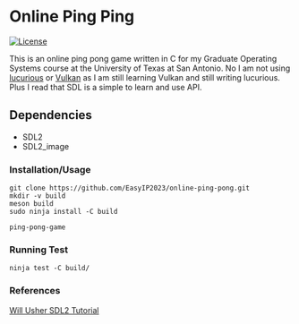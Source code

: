 # Online Ping Ping

[![License](https://img.shields.io/badge/license-MIT-brightgreen.svg)](#license)

This is an online ping pong game written in C for my Graduate Operating Systems course at the University of Texas at San Antonio. No I am not using [lucurious](https://github.com/EasyIP2023/lucurious) or [Vulkan](https://www.khronos.org/vulkan/) as I am still learning Vulkan and still writing lucurious. Plus I read that SDL is a simple to learn and use API.

## Dependencies
* SDL2
* SDL2_image

### Installation/Usage
```
git clone https://github.com/EasyIP2023/online-ping-pong.git
mkdir -v build
meson build
sudo ninja install -C build
```

```
ping-pong-game
```

### Running Test
```
ninja test -C build/
```

### References
[Will Usher SDL2 Tutorial](https://www.willusher.io/pages/sdl2/)
